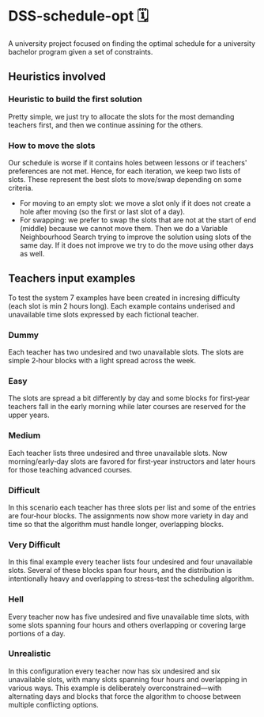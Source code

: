 # DSS-schedule-opt 🗓️
A university project focused on finding the optimal schedule for a university bachelor program given a set of constraints.

## Heuristics involved
### Heuristic to build the first solution
Pretty simple, we just try to allocate the slots for the most demanding teachers first, and then we continue assining for the others.
### How to move the slots
Our schedule is worse if it contains holes between lessons or if teachers' preferences are not met. Hence, for each iteration, we keep two lists of slots. These represent the best slots to move/swap depending on some criteria. 
 - For moving to an empty slot: we move a slot only if it does not create a hole after moving (so the first or last slot of a day).
 - For swapping: we prefer to swap the slots that are not at the start of end (middle) because we cannot move them.
Then we do a Variable Neighbourhood Search trying to improve the solution using slots of the same day. If it does not improve we try to do the move using other days as well.

## Teachers input examples
To test the system 7 examples have been created in incresing difficulty (each slot is min 2 hours long). Each example contains underised and unavailable time slots expressed by each fictional teacher.
### Dummy
Each teacher has two undesired and two unavailable slots. The slots are simple 2‑hour blocks with a light spread across the week.
### Easy
The slots are spread a bit differently by day and some blocks for first‑year teachers fall in the early morning while later courses are reserved for the upper years.
### Medium
Each teacher lists three undesired and three unavailable slots. Now morning/early‐day slots are favored for first‑year instructors and later hours for those teaching advanced courses.
### Difficult
In this scenario each teacher has three slots per list and some of the entries are four‑hour blocks. The assignments now show more variety in day and time so that the algorithm must handle longer, overlapping blocks.
### Very Difficult
In this final example every teacher lists four undesired and four unavailable slots. Several of these blocks span four hours, and the distribution is intentionally heavy and overlapping to stress-test the scheduling algorithm.
### Hell
Every teacher now has five undesired and five unavailable time slots, with some slots spanning four hours and others overlapping or covering large portions of a day.
### Unrealistic
In this configuration every teacher now has six undesired and six unavailable slots, with many slots spanning four hours and overlapping in various ways. This example is deliberately overconstrained—with alternating days and blocks that force the algorithm to choose between multiple conflicting options.
